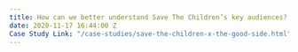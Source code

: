 ```yaml
---
title: How can we better understand Save The Children’s key audiences?
date: 2020-11-17 16:44:00 Z
Case Study Link: "/case-studies/save-the-children-x-the-good-side.html"
---
```


